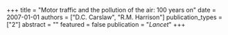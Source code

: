 +++
title = "Motor traffic and the pollution of the air: 100 years on"
date = 2007-01-01
authors = ["D.C. Carslaw", "R.M. Harrison"]
publication_types = ["2"]
abstract = ""
featured = false
publication = "*Lancet*"
+++

